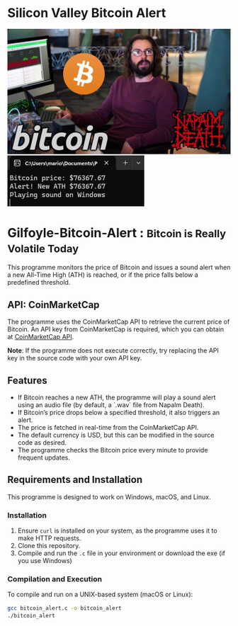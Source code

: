 # Silicon Valley Bitcoin Alert
<img src="gilfoyle.jpg" title="Silicon Valley Bitcoin Alert">
<img src="Solution.png" title="Expected">


# Gilfoyle-Bitcoin-Alert : <small>Bitcoin is Really Volatile Today</small>

This programme monitors the price of Bitcoin and issues a sound alert when a new All-Time High (ATH) is reached, or if the price falls below a predefined threshold.

## API: CoinMarketCap
The programme uses the CoinMarketCap API to retrieve the current price of Bitcoin. An API key from CoinMarketCap is required, which you can obtain at [CoinMarketCap API](https://coinmarketcap.com/api/documentation/v1/#).

**Note**: If the programme does not execute correctly, try replacing the API key in the source code with your own API key.

## Features
<ul>
  <li>If Bitcoin reaches a new ATH, the programme will play a sound alert using an audio file (by default, a `.wav` file from Napalm Death).</li>
  <li>If Bitcoin’s price drops below a specified threshold, it also triggers an alert.</li>
  <li>The price is fetched in real-time from the CoinMarketCap API.</li>
  <li>The default currency is USD, but this can be modified in the source code as desired.</li>
  <li>The programme checks the Bitcoin price every minute to provide frequent updates.</li>
</ul>

## Requirements and Installation
This programme is designed to work on Windows, macOS, and Linux.

### Installation
1. Ensure `curl` is installed on your system, as the programme uses it to make HTTP requests.
2. Clone this repository.
3. Compile and run the `.c` file in your environment or download the exe (if you use Windows)

### Compilation and Execution
To compile and run on a UNIX-based system (macOS or Linux):

```bash
gcc bitcoin_alert.c -o bitcoin_alert
./bitcoin_alert
